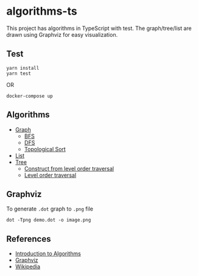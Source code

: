 # algorithms-ts

This project has algorithms in TypeScript with test. The graph/tree/list are drawn using
Graphviz for easy visualization.

## Test

```shell
yarn install
yarn test
```

OR

```shell
docker-compose up
```

## Algorithms

- [Graph](https://github.com/mintwzy/algorithms-ts/tree/main/src/Graph)
  - [BFS](https://github.com/mintwzy/algorithms-ts/tree/main/src/Graph/BFS)
  - [DFS](https://github.com/mintwzy/algorithms-ts/tree/main/src/Graph/DFS)
  - [Topological Sort](https://github.com/mintwzy/algorithms-ts/tree/main/src/Graph/TopologicalSort)
- [List](https://github.com/mintwzy/algorithms-ts/tree/main/src/List)
- [Tree](https://github.com/mintwzy/algorithms-ts/tree/main/src/Tree)
  - [Construct from level order traversal](https://github.com/mintwzy/algorithms-ts/tree/main/src/Tree/ConstructFromLevelOrder)
  - [Level order traversal](https://github.com/mintwzy/algorithms-ts/tree/main/src/Tree/LevelOrderTraversal)

## Graphviz

To generate `.dot` graph to `.png` file

```shell
dot -Tpng demo.dot -o image.png
```

## References

- [Introduction to Algorithms](https://en.wikipedia.org/wiki/Introduction_to_Algorithms)
- [Graphviz](https://graphviz.org/)
- [Wikipedia](https://en.wikipedia.org/wiki/Main_Page)
